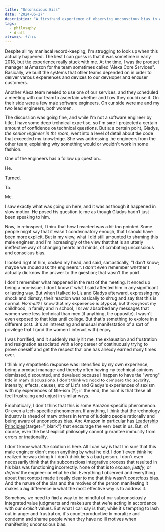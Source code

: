 ```yaml
---
title: "Unconscious Bias"
date: "2020-06-27"
description: "A firsthand experience of observing unconscious bias in action was truly eye-opening."
tags:
  - philosophy
  - draft
sitemap: false
---
```


Despite all my maniacal record-keeping, I'm struggling to look up when this actually happened. The best I can guess is that it was sometime in early 2018, but the experience really stuck with me. At the time, I was the product manager at Amazon for the team sometimes called "Alexa Core Services". Basically, we built the systems that other teams depended on in order to deliver various experiences and devices to our developer and enduser customers.

Another Alexa team needed to use one of our services, and they scheduled a meeting with our team to ascertain whether and how they could use it. On their side were a few male software engineers. On our side were me and my two lead engineers, both women.

The discussion was going fine, and while I'm not a software engineer by title, I have some deep technical expertise, so I'm sure I projected a certain amount of confidence on technical questions. But at a certain point, Gladys, _the senior engineer in the room_, went into a level of detail about the code that exceeded my knowledge. She was addressing the engineers from the other team, explaining why something would or wouldn't work in some fashion.

One of the engineers had a follow up question...

He.

Turned.

To.

Me.

I saw exactly what was going on here, and it was as though it happened in slow motion. He posed his question to me as though Gladys hadn't just been speaking to him.

Now, in retrospect, I think that how I reacted was a bit too pointed. Some people might say that it wasn't condemnatory enough, that I should have been more explicit. But in my view, what I did still amounted to shaming this male engineer, and I'm increasingly of the view that that is an utterly ineffective way of changing hearts and minds, of combating unconscious and conscious bias.

I looked right at him, cocked my head, and said, sarcastically, "I don't know; maybe we should ask the engineers.". I don't even remember whether I actually did know the answer to the question; that wasn't the point.

I don't remember what happened in the rest of the meeting. It ended up being a non-issue. I don't know if what I said affected him in any significant or lasting way. But when I talked to Liz and Gladys afterward, expressing my shock and dismay, their reaction was basically to shrug and say that this is normal. _Normal!?_ I know that my experience is atypical, but throughout my childhood, in family and in school, I _never_ absorbed any messages that women were less technical than men (if anything, the opposite). I wasn't even exposed to that idea until college. But that's something to explore in a different post...it's an interesting and unusual manifestation of a sort of privilege that I (and the women I interact with) enjoy.

I was horrified, and it suddenly really hit me, the exhaustion and frustration and resignation associated with a long career of continuously trying to prove oneself and get the respect that one has already earned many times over.

I think my empathetic response was intensified by my own experience, being a product manager and thereby often having my technical opinions dismissed, discounted, and devalued because I happen to have the "wrong" title in many discussions. I don't think we need to compare the severity, intensity, effects, causes, etc of Liz's and Gladys's experiences of sexism with my experiences of title-ism (?); in the end, the point is that these all feel frustrating and unjust in similar ways.

Emphatically, I don't think that this is some Amazon-specific phenomenon. Or even a tech-specific phenomenon. If anything, I think that the technology industry is ahead of many others in terms of judging people rationally and being aware of unconscious bias. And Amazon in particular has [Leadership Principles](https://www.amazon.jobs/en/principles){:target="&lowbar;blank"} that encourage the very best in us. But, of course, even the best explicit philosophy cannot guarantee immunity from errors or irrationality.

I don't know what _the_ solution is here. All I can say is that I'm sure that this male engineer didn't mean anything by what he did. I don't even think he realized he was doing it. I don't think he's a bad person. I don't even necessarily think that the subconscious integrative process that resulted in his bias was functioning incorrectly. None of that is to _excuse_, _justify_, or _defend_ the engineer or what he did. Everything I observed and everything about that context made it really clear to me that this wasn't _conscious_ bias. And the nature of the bias and the motives of the person manifesting it makes a _big_ difference in what the most effective way is to address it.

Somehow, we need to find a way to be mindful of our subconsciously integrated value judgments and make sure that we're acting in accordance with our _explicit_ values. But what I can say is that, while it's tempting to lash out in anger and frustration, it's counterproductive to moralize and condemn and shame people when they have no ill motives when manifesting unconscious bias.
